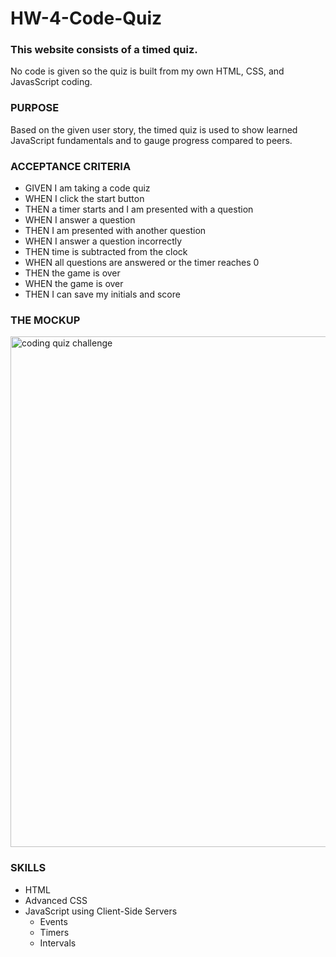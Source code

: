 # HW-4-Code-Quiz

### This website consists of a timed quiz.

No code is given so the quiz is built from my own HTML, CSS, and JavasScript coding.

### PURPOSE

Based on the given user story, the timed quiz is used to show learned JavaScript fundamentals and to gauge progress compared to peers. 


### ACCEPTANCE CRITERIA

* GIVEN I am taking a code quiz
* WHEN I click the start button
* THEN a timer starts and I am presented with a question
* WHEN I answer a question
* THEN I am presented with another question
* WHEN I answer a question incorrectly
* THEN time is subtracted from the clock
* WHEN all questions are answered or the timer reaches 0
* THEN the game is over
* WHEN the game is over
* THEN I can save my initials and score

### THE MOCKUP

<img width="817" alt="coding quiz challenge" src="https://user-images.githubusercontent.com/119267074/211990144-e4f8b929-45c0-4b4a-8c58-7b4b01a9782a.png">

### SKILLS 

* HTML
* Advanced CSS
* JavaScript using Client-Side Servers
   * Events
   * Timers
   * Intervals

